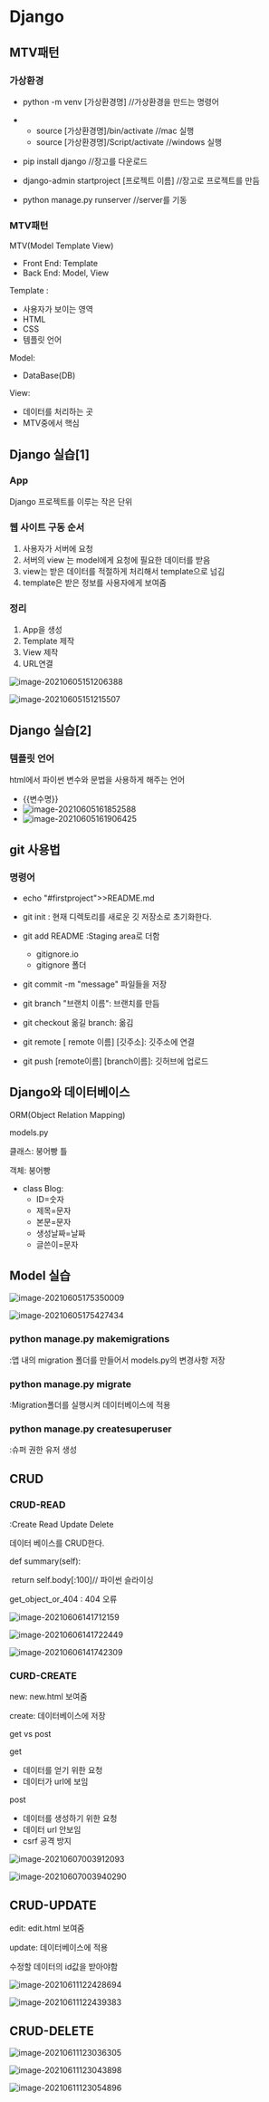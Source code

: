 # Django

## MTV패턴

### 가상환경

+ python -m venv [가상환경명] //가상환경을 만드는 명령어
+ + source [가상환경명]/bin/activate    //mac 실행
  + source [가상환경명]/Script/activate  //windows 실행

+ pip install django //장고를 다운로드
+ django-admin startproject [프로젝트 이름]  //장고로 프로젝트를 만듬
+ python manage.py runserver //server를 기동

### MTV패턴

MTV(Model Template View)

+ Front End: Template
+ Back End: Model, View

Template :

+ 사용자가 보이는 영역
+  HTML
+ CSS
+ 템플릿 언어

Model:

+ DataBase(DB)

View:

+ 데이터를 처리하는 곳
+ MTV중에서 핵심

## Django 실습[1]

### App

Django 프로젝트를 이루는 작은 단위

### 웹 사이트 구동 순서

1. 사용자가 서버에 요청
2. 서버의 view 는 model에게 요청에 필요한 데이터를 받음
3. view는 받은 데이터를 적절하게 처리해서 template으로 넘김
4. template은 받은 정보를 사용자에게 보여줌

### 정리

1. App을 생성
2. Template 제작
3. View 제작
4. URL연결

![image-20210605151206388](C:\Users\안효준\AppData\Roaming\Typora\typora-user-images\image-20210605151206388.png)

![image-20210605151215507](C:\Users\안효준\AppData\Roaming\Typora\typora-user-images\image-20210605151215507.png)

## Django 실습[2]

### 템플릿 언어

html에서 파이썬 변수와 문법을 사용하게 해주는 언어


+ {{변수명}}
+ ![image-20210605161852588](C:\Users\안효준\AppData\Roaming\Typora\typora-user-images\image-20210605161852588.png)
+ ![image-20210605161906425](C:\Users\안효준\AppData\Roaming\Typora\typora-user-images\image-20210605161906425.png)


## git 사용법

### 명령어

+ echo "#firstproject">>README.md
+ git init : 현재 디렉토리를 새로운 깃 저장소로 초기화한다.
+ git add README :Staging area로 더함
  + gitignore.io
  + gitignore 폴더

+ git commit -m "message" 파일들을 저장
+ git branch "브랜치 이름": 브랜치를 만듬
+ git checkout 옮길 branch: 옮김

+ git remote [ remote 이름] [깃주소]: 깃주소에 연결

+ git push [remote이름] [branch이름]: 깃허브에 업로드

  

##  Django와 데이터베이스

ORM(Object Relation Mapping)

models.py

클래스: 붕어빵 틀

객체: 붕어빵

+ class Blog:
  + ID=숫자
  + 제목=문자
  +  본문=문자
  + 생성날짜=날짜
  + 글쓴이=문자

  

## Model 실습

![image-20210605175350009](C:\Users\안효준\AppData\Roaming\Typora\typora-user-images\image-20210605175350009.png)

![image-20210605175427434](C:\Users\안효준\AppData\Roaming\Typora\typora-user-images\image-20210605175427434.png)

### python manage.py makemigrations

:앱 내의 migration 폴더를 만들어서 models.py의 변경사항 저장

### python manage.py migrate

:Migration폴더를 실행시켜 데이터베이스에 적용

### python manage.py createsuperuser

:슈퍼 권한 유저 생성



## CRUD

### CRUD-READ

:Create Read Update Delete

데이터 베이스를 CRUD한다.

def summary(self):

​	return self.body[:100]// 파이썬 슬라이싱

get_object_or_404 : 404 오류

![image-20210606141712159](C:\Users\안효준\AppData\Roaming\Typora\typora-user-images\image-20210606141712159.png)

![image-20210606141722449](C:\Users\안효준\AppData\Roaming\Typora\typora-user-images\image-20210606141722449.png)

![image-20210606141742309](C:\Users\안효준\AppData\Roaming\Typora\typora-user-images\image-20210606141742309.png)

### CURD-CREATE

new: new.html 보여줌

create: 데이터베이스에 저장

get vs post

get 

+ 데이터를 얻기 위한 요청
+ 데이터가 url에 보임

post

+ 데이터를 생성하기 위한 요청
+ 데이터 url 안보임
+ csrf 공격 방지

![image-20210607003912093](C:\Users\안효준\AppData\Roaming\Typora\typora-user-images\image-20210607003912093.png)

![image-20210607003940290](C:\Users\안효준\AppData\Roaming\Typora\typora-user-images\image-20210607003940290.png)

## CRUD-UPDATE

edit: edit.html 보여줌

update: 데이터베이스에 적용

수정할 데이터의 id값을 받아야함

![image-20210611122428694](C:\Users\안효준\AppData\Roaming\Typora\typora-user-images\image-20210611122428694.png)

![image-20210611122439383](C:\Users\안효준\AppData\Roaming\Typora\typora-user-images\image-20210611122439383.png)

## CRUD-DELETE

![image-20210611123036305](C:\Users\안효준\AppData\Roaming\Typora\typora-user-images\image-20210611123036305.png)

![image-20210611123043898](C:\Users\안효준\AppData\Roaming\Typora\typora-user-images\image-20210611123043898.png)

![image-20210611123054896](C:\Users\안효준\AppData\Roaming\Typora\typora-user-images\image-20210611123054896.png)
